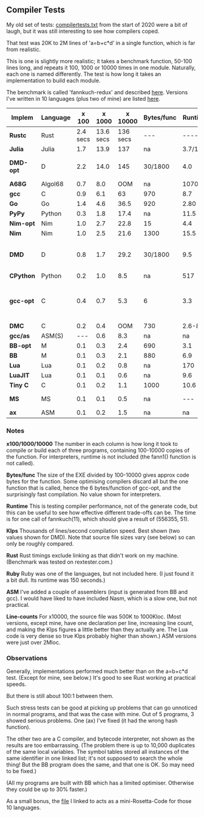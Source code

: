 ## Compiler Tests

My old set of tests: [compilertests.txt](compilertest.txt) from the start of 2020 were a bit of laugh, but it was still interesting to see how compilers coped.

That test was 20K to 2M lines of 'a=b+c*d' in a single function, which is far from realistic.

This is one is slightly more realistic; it takes a benchmark function, 50-100 lines long, and repeats it 100, 1000 or 10000 times in one module. Naturally, each one is named differently. The test is how long it takes an implementation to build each module.

The benchmark is called 'fannkuch-redux' and described [here](https://benchmarksgame-team.pages.debian.net/benchmarksgame/performance/fannkuchredux.html). Versions I've written in 10 languages (plus two of mine) are listed [here](fannkuch.txt).

Implem | Language | x 100 | x 1000 | x 10000 | Bytes/func | Runtime | Klps | Notes
--- | --- | --- | --- | --- | --- | --- | --- | ---
**Rustc** | Rust        | 2.4 secs | 13.6 secs | 136 secs | ---  | ---- | 5.5 Klps
**Julia** | Julia		| 1.7 | 13.9 | 137 | na | 3.7/19.6 | 6.3
**DMD-opt** | D     | 2.2 | 14.0| 145 |  30/1800 | 4.0 | 6.7  | All but one function discarded)
**A68G** | Algol68		| 0.7 | 8.0 | OOM | na    | 1070 | 9.3
**gcc** | C             | 0.9 | 6.1 | 63  | 970  | 8.7  | 15.5
**Go** | Go				| 1.4 | 4.6 | 36.5 | 920 | 2.80 | 25 
**PyPy** | Python       | 0.3 | 1.8 | 17.4 | na  | 11.5 | 35
**Nim-opt** | Nim	| 1.0 | 2.7 | 22.8 | 15 | 4.4  | 41
**Nim** | Nim		| 1.0 | 2.5 | 21.6 | 1300 | 15.5  | 43
**DMD** | D         | 0.8 | 1.7 | 29.2 | 30/1800 | 9.5 | 57/33 | (1.8KB in obj file, 30 bytes in exe.)
**CPython** |Python | 0.2 | 1.0 | 8.5 | na | 517 | 73
**gcc-opt** | C			| 0.4 | 0.7 | 5.3 | 6 | 3.3   | 185 | All functions discarded from exe except one
**DMC** | C				| 0.2 | 0.4 | OOM | 730 | 2.6-8.0 | 245 
**gcc/as** | ASM(S) | --- | 0.6 | 8.3 | na | na | 300
**BB-opt** | M      | 0.1 | 0.3 | 2.4 | 690  | 3.1 | 310
**BB** | M          | 0.1 | 0.3 | 2.1 | 880  | 6.9 | 350
**Lua** | Lua       | 0.1 | 0.2 | 0.8  | na      | 170 |  520
**LuaJIT** |Lua     | 0.1 | 0.1 | 0.6 | na       | 9.6 | 700
**Tiny C** | C			| 0.1 | 0.2 | 1.1 | 1000 | 10.6 | 900
**MS** | MS         | 0.1 | 0.1 | 0.5  | na  | --- | 1300  | (Unfinished project)
**ax**  | ASM       | 0.1 | 0.2 | 1.5 | na | na |  1500



### Notes

**x100/1000/10000** The number in each column is how long it took to compile or build each of three programs, containing 100-10000 copies of the function. For interpreters, runtime is not included (the fann1() function is not called).

**Bytes/func** The size of the EXE divided by 100-10000 gives approx code bytes for the function. Some optimising compilers discard all but the one function that is called, hence the 6 bytes/function of gcc-opt, and the surprisingly fast compilation. No value shown for interpreters.

**Runtime** This is testing compiler performance, not of the generate code, but this can be useful to see how effective different trade-offs can be. The time is for one call of fannkuch(11), which should give a result of (556355, 51).

**Klps** Thousands of lines/second compilation speed. Best shown (two values shown for DMD). Note that source file sizes vary (see below) so can only be roughly compared.

**Rust** Rust timings exclude linking as that didn't work on my machine. (Benchmark was tested on rextester.com.)

**Ruby** Ruby was one of the languages, but not included here. (I just found it a bit dull. Its runtime was 150 seconds.)

**ASM** I've added a couple of assemblers (input is generated from BB and gcc). I would have liked to have included Nasm, which is a slow one, but not practical.

**Line-counts** For x10000, the source file was 500K to 1000Kloc. (Most versions, except mine, have one declaration per line, increasing line count, and making the Klps figures a little better than they actually are. The Lua code is very dense so true Klps probably higher than shown.) ASM versions were just over 2Mloc.

### Observations

Generally, implementations performed much better than on the a=b+c\*d test. (Except for mine, see below.) It's good to see Rust working at practical speeds.

But there is still about 100:1 between them.

Such stress tests can be good at picking up problems that can go unnoticed in normal programs, and that was the case with mine. Out of 5 programs, 3 showed serious problems. One (ax) I've fixed (it had the wrong hash function).

The other two are a C compiler, and bytecode interpreter, not shown as the results are too embarrassing. (The problem there is up to 10,000 duplicates of the same local variables. The symbol tables stored all instances of the same identifier in one linked list; it's not supposed to search the whole thing! But the BB program does the same, and that one is OK. So may need to be fixed.)

(All my programs are built with BB which has a limited optimiser. Otherwise they could be up to 30% faster.)

As a small bonus, the [file](fannkuch.txt) I linked to acts as a mini-Rosetta-Code for those 10 languages.
